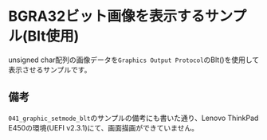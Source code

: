 # BGRA32ビット画像を表示するサンプル(Blt使用)
unsigned char配列の画像データを`Graphics Output Protocol`のBlt()を使用して表示させるサンプルです。

## 備考
`041_graphic_setmode_blt`のサンプルの備考にも書いた通り、Lenovo ThinkPad E450の環境(UEFI v2.3.1)にて、画面描画ができていません。
